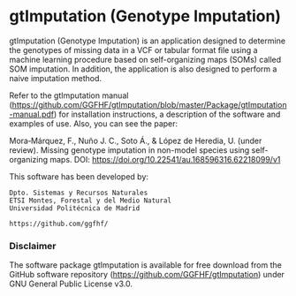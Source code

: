 # gtImputation (Genotype Imputation)

gtImputation (Genotype Imputation) is an application designed to determine the genotypes of missing data
in a VCF or tabular format file using a machine learning procedure based on self-organizing maps (SOMs) called SOM imputation.
In addition, the application is also designed to perform a naive imputation method.

Refer to the gtImputation manual (https://github.com/GGFHF/gtImputation/blob/master/Package/gtImputation-manual.pdf)
for installation instructions, a description of the software and examples of use. Also, you can see the paper:

Mora‐Márquez, F., Nuño J. C., Soto Á., & López de Heredia, U. (under review).
Missing genotype imputation in non-model species using self-organizing maps.
DOI: https://doi.org/10.22541/au.168596316.62218099/v1

This software has been developed by:

    Dpto. Sistemas y Recursos Naturales
    ETSI Montes, Forestal y del Medio Natural
    Universidad Politécnica de Madrid
    
    https://github.com/ggfhf/

### Disclaimer

The software package gtImputation is available for free download from the GitHub software repository
(https://github.com/GGFHF/gtImputation) under GNU General Public License v3.0.
